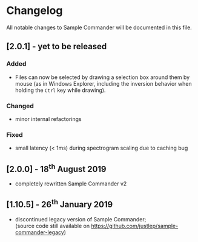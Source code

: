 # Changelog
All notable changes to Sample Commander will be documented in this file.

## [2.0.1] - yet to be released

### Added
* Files can now be selected by drawing a selection box around them by mouse (as in Windows Explorer, including the inversion behavior when holding the `Ctrl` key while drawing).

### Changed
* minor internal refactorings

### Fixed
* small latency (< 1ms) during spectrogram scaling due to caching bug  

## [2.0.0] - 18<sup>th</sup> August 2019

* completely rewritten Sample Commander v2

## [1.10.5] - 26<sup>th</sup> January 2019

* discontinued legacy version of Sample Commander;  
  (source code still available on https://github.com/justlep/sample-commander-legacy)
